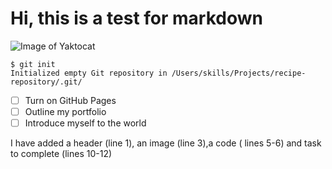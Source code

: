 # Hi, this is a test for markdown 

![Image of Yaktocat](https://octodex.github.com/images/yaktocat.png)

```
$ git init
Initialized empty Git repository in /Users/skills/Projects/recipe-repository/.git/
```

- [ ] Turn on GitHub Pages
- [ ] Outline my portfolio
- [ ] Introduce myself to the world

I have added a header (line 1), an image (line 3),a code ( lines 5-6) and task to complete (lines 10-12)
